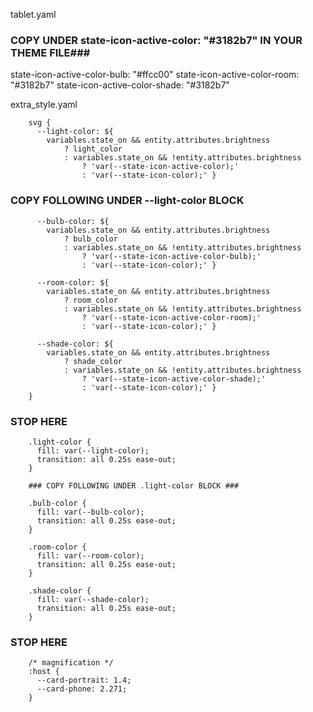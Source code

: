 tablet.yaml
 
 
 
  ### COPY UNDER state-icon-active-color: "#3182b7" IN YOUR THEME FILE###
  state-icon-active-color-bulb: "#ffcc00"
  state-icon-active-color-room: "#3182b7"
  state-icon-active-color-shade: "#3182b7"



extra_style.yaml

        svg {
          --light-color: ${
            variables.state_on && entity.attributes.brightness
                ? light_color
                : variables.state_on && !entity.attributes.brightness
                    ? 'var(--state-icon-active-color);'
                    : 'var(--state-icon-color);' }

### COPY FOLLOWING UNDER --light-color BLOCK  ###

          --bulb-color: ${
            variables.state_on && entity.attributes.brightness
                ? bulb_color
                : variables.state_on && !entity.attributes.brightness
                    ? 'var(--state-icon-active-color-bulb);'
                    : 'var(--state-icon-color);' }

          --room-color: ${
            variables.state_on && entity.attributes.brightness
                ? room_color
                : variables.state_on && !entity.attributes.brightness
                    ? 'var(--state-icon-active-color-room);'
                    : 'var(--state-icon-color);' }

          --shade-color: ${
            variables.state_on && entity.attributes.brightness
                ? shade_color
                : variables.state_on && !entity.attributes.brightness
                    ? 'var(--state-icon-active-color-shade);'
                    : 'var(--state-icon-color);' }          
        }

### STOP HERE ###

        .light-color {
          fill: var(--light-color);
          transition: all 0.25s ease-out;
        }

        ### COPY FOLLOWING UNDER .light-color BLOCK ###

        .bulb-color {
          fill: var(--bulb-color);
          transition: all 0.25s ease-out;
        }

        .room-color {
          fill: var(--room-color);
          transition: all 0.25s ease-out;
        }

        .shade-color {
          fill: var(--shade-color);
          transition: all 0.25s ease-out;
        }

### STOP HERE ###

        /* magnification */
        :host {
          --card-portrait: 1.4;
          --card-phone: 2.271;
        }
